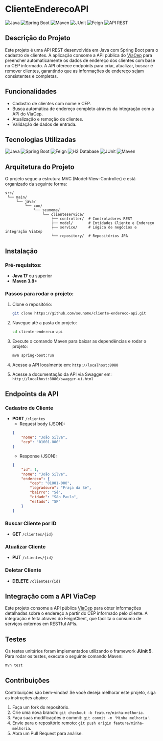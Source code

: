 # ClienteEnderecoAPI

![Java](https://img.shields.io/badge/Java-ED8B00?style=for-the-badge&logo=java&logoColor=white)
![Spring Boot](https://img.shields.io/badge/Spring_Boot-6DB33F?style=for-the-badge&logo=spring-boot&logoColor=white)
![Maven](https://img.shields.io/badge/Maven-C71A36?style=for-the-badge&logo=apache-maven&logoColor=white)
![JUnit](https://img.shields.io/badge/JUnit5-25A162?style=for-the-badge&logo=junit5&logoColor=white)
![Feign](https://img.shields.io/badge/Feign-007396?style=for-the-badge&logo=feign&logoColor=white)
![API REST](https://img.shields.io/badge/API%20REST-007EC6?style=for-the-badge&logo=api&logoColor=white)


## Descrição do Projeto
Este projeto é uma API REST desenvolvida em Java com Spring Boot para o cadastro de clientes. A aplicação consome a API pública do [ViaCep](https://viacep.com.br) para preencher automaticamente os dados de endereço dos clientes com base no CEP informado. A API oferece endpoints para criar, atualizar, buscar e remover clientes, garantindo que as informações de endereço sejam consistentes e completas.

## Funcionalidades
- Cadastro de clientes com nome e CEP.
- Busca automática de endereço completo através da integração com a API do ViaCep.
- Atualização e remoção de clientes.
- Validação de dados de entrada.

## Tecnologias Utilizadas
![Java](https://img.shields.io/badge/Java-ED8B00?style=for-the-badge&logo=java&logoColor=white)
![Spring Boot](https://img.shields.io/badge/Spring_Boot-6DB33F?style=for-the-badge&logo=spring-boot&logoColor=white)
![Feign](https://img.shields.io/badge/Feign-007396?style=for-the-badge&logo=feign&logoColor=white)
![H2 Database](https://img.shields.io/badge/H2-003B57?style=for-the-badge&logo=h2&logoColor=white)
![JUnit](https://img.shields.io/badge/JUnit5-25A162?style=for-the-badge&logo=junit5&logoColor=white)
![Maven](https://img.shields.io/badge/Maven-C71A36?style=for-the-badge&logo=apache-maven&logoColor=white)


## Arquitetura do Projeto
O projeto segue a estrutura MVC (Model-View-Controller) e está organizado da seguinte forma:

```
src/
 └── main/
     └── java/
         └── com/
             └── seunome/
                 └── clienteservice/
                     ├── controller/  # Controladores REST
                     ├── model/       # Entidades Cliente e Endereço
                     ├── service/     # Lógica de negócios e integração ViaCep
                     └── repository/  # Repositórios JPA

```

## Instalação

### Pré-requisitos:
- **Java 17** ou superior
- **Maven 3.8+**

### Passos para rodar o projeto:
1. Clone o repositório:
    ```bash
    git clone https://github.com/seunome/cliente-endereco-api.git
    ```
2. Navegue até a pasta do projeto:
    ```bash
    cd cliente-endereco-api
    ```
3. Execute o comando Maven para baixar as dependências e rodar o projeto:
    ```bash
    mvn spring-boot:run
    ```
4. Acesse a API localmente em: `http://localhost:8080`
    
   
5. Acesse a documentação da API via Swagger em: `http://localhost:8080/swagger-ui.html`

## Endpoints da API

### Cadastro de Cliente
- **POST** `/clientes`
    - Request body (JSON):
    ```json
    {
        "nome": "João Silva",
        "cep": "01001-000"
    }
    ```
    - Response (JSON):
    ```json
    {
        "id": 1,
        "nome": "João Silva",
        "endereco": {
            "cep": "01001-000",
            "logradouro": "Praça da Sé",
            "bairro": "Sé",
            "cidade": "São Paulo",
            "estado": "SP"
        }
    }
    ```

### Buscar Cliente por ID
- **GET** `/clientes/{id}`

### Atualizar Cliente
- **PUT** `/clientes/{id}`

### Deletar Cliente
- **DELETE** `/clientes/{id}`

## Integração com a API ViaCep
Este projeto consome a API pública [ViaCep](https://viacep.com.br) para obter informações detalhadas sobre o endereço a partir do CEP informado pelo cliente. A integração é feita através do FeignClient, que facilita o consumo de serviços externos em RESTful APIs.

## Testes
Os testes unitários foram implementados utilizando o framework **JUnit 5**. Para rodar os testes, execute o seguinte comando Maven:
```bash
mvn test
```

## Contribuições
Contribuições são bem-vindas! Se você deseja melhorar este projeto, siga as instruções abaixo:
1. Faça um fork do repositório.
2. Crie uma nova branch: `git checkout -b feature/minha-melhoria`.
3. Faça suas modificações e commit: `git commit -m 'Minha melhoria'`.
4. Envie para o repositório remoto: `git push origin feature/minha-melhoria`.
5. Abra um Pull Request para análise.


